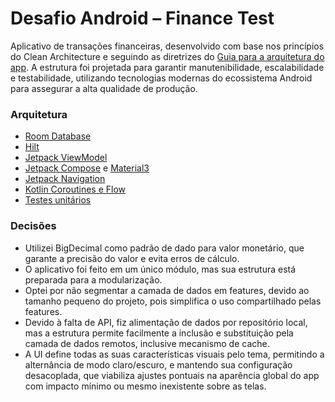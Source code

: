 Desafio Android – Finance Test
==================

Aplicativo de transações financeiras, desenvolvido com base nos princípios do Clean Architecture e seguindo as diretrizes do [Guia para a arquitetura do app](https://developer.android.com/topic/architecture). A estrutura foi projetada para garantir manutenibilidade, escalabilidade e testabilidade, utilizando tecnologias modernas do ecossistema Android para assegurar a alta qualidade de produção.

### Arquitetura

* [Room Database](https://developer.android.com/training/data-storage/room)
* [Hilt](https://developer.android.com/training/dependency-injection/hilt-android)
* [Jetpack ViewModel](https://developer.android.com/topic/libraries/architecture/viewmodel)
* [Jetpack Compose](https://developer.android.com/jetpack/compose) e
  [Material3](https://developer.android.com/jetpack/androidx/releases/compose-material3)
* [Jetpack Navigation](https://developer.android.com/jetpack/compose/navigation)
* [Kotlin Coroutines e Flow](https://developer.android.com/kotlin/coroutines)
* [Testes unitários](https://developer.android.com/training/testing/local-tests)


### Decisões
* Utilizei BigDecimal como padrão de dado para valor monetário, que garante a precisão do valor e evita erros de cálculo.
* O aplicativo foi feito em um único módulo, mas sua estrutura está preparada para a modularização.
* Optei por não segmentar a camada de dados em features, devido ao tamanho pequeno do projeto, pois simplifica o uso compartilhado pelas features.
* Devido à falta de API, fiz alimentação de dados por repositório local, mas a estrutura permite facilmente a inclusão e substituição pela camada de dados remotos, inclusive mecanismo de cache.
* A UI define todas as suas características visuais pelo tema, permitindo a alternância de modo claro/escuro, e mantendo sua configuração desacoplada, que viabiliza ajustes pontuais na aparência global do app com impacto mínimo ou mesmo inexistente sobre as telas.
